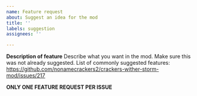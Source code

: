 ```yaml
---
name: Feature request
about: Suggest an idea for the mod
title: ''
labels: suggestion
assignees: ''

---
```


**Description of feature**
Describe what you want in the mod. Make sure this was not already suggested. List of commonly suggested features: https://github.com/nonamecrackers2/crackers-wither-storm-mod/issues/217

**ONLY ONE FEATURE REQUEST PER ISSUE**
